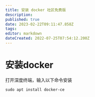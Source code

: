 ```yaml
---
title: 安装 docker 社区免费版
description: 
published: true
date: 2023-02-22T09:11:47.858Z
tags: 
editor: markdown
dateCreated: 2022-07-25T07:54:12.200Z
---
```


# 安装docker
打开深度终端，输入以下命令安装
```
sudo apt install docker-ce
```